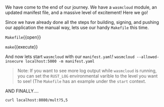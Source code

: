 We have come to the end of our journey. We have a `wasmcloud` module, an updated manifest file, and a massive level of excitement! Here we go!

Since we have already done all the steps for building, signing, and pushing our application the manual way, lets use our handy `Makefile` this time.

`Makefile`{{open}}

`make`{{execute}}

And now lets start `wasmcloud` with our `manifest.yaml`!
`wasmcloud --allowed-insecure localhost:5000 -m manifest.yaml`

> Note: If you want to see more log output while `wasmcloud` is running, you can set the `RUST_LOG` environmental varible to the level you want to see! (The `Makefile` has an example under the `start` context.

AND FINALLY....

`curl localhost:8080/mult?5,5`
